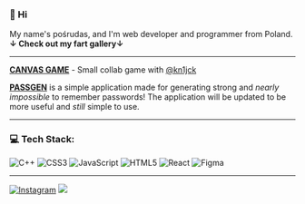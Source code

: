 ### 👋 Hi
My name's pośrudas, and I'm web developer and programmer from Poland.
**↓ Check out my fart gallery↓**

---

<p>
<div>
 <p><b><a href="https://wojnet.github.io/passgen/" target="_blank">CANVAS GAME</a></b> - Small collab game with <a href="https://www.github.com/kn1jck">@kn1jck</a></p>
 <p><b><a href="https://wojnet.github.io/passgen/" target="_blank">PASSGEN</a></b> is a simple application made for generating strong and <i>nearly impossible</i> to remember passwords! The application will be updated to be more useful and <i>still</i> simple to use.</p>
 </div>
</p>

---

### 💻 Tech Stack:
![C++](https://img.shields.io/badge/c++-%2300599C.svg?style=for-the-badge&logo=c%2B%2B&logoColor=white) ![CSS3](https://img.shields.io/badge/css3-%231572B6.svg?style=for-the-badge&logo=css3&logoColor=white) ![JavaScript](https://img.shields.io/badge/javascript-%23323330.svg?style=for-the-badge&logo=javascript&logoColor=%23F7DF1E) ![HTML5](https://img.shields.io/badge/html5-%23E34F26.svg?style=for-the-badge&logo=html5&logoColor=white) ![React](https://img.shields.io/badge/react-%2320232a.svg?style=for-the-badge&logo=react&logoColor=%2361DAFB) 	![Figma](https://img.shields.io/badge/figma-%23F24E1E.svg?style=for-the-badge&logo=figma&logoColor=white)

---
[![Instagram](https://img.shields.io/badge/Instagram-%23E4405F.svg?logo=Instagram&logoColor=white)](https://instagram.com/thewasteghost) 
[![](https://visitcount.itsvg.in/api?id=wojnet&icon=2&color=12)](https://visitcount.itsvg.in)
